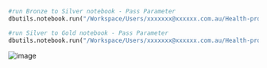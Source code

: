 
````python
#run Bronze to Silver notebook - Pass Parameter
dbutils.notebook.run("/Workspace/Users/xxxxxxx@xxxxxx.com.au/Health-project/ETL/05- Bronze to Silver (Incremental)", 60)

#run Silver to Gold notebook - Pass Parameter
dbutils.notebook.run("/Workspace/Users/xxxxxxx@xxxxxx.com.au/Health-project/ETL/06- Silver to Gold", 60)
````

![image](https://github.com/user-attachments/assets/9475e7ef-a62e-4b3c-afb4-2c75b536d793)
